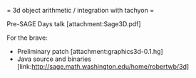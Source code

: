 = 3d object arithmetic / integration with tachyon =

Pre-SAGE Days talk [attachment:Sage3D.pdf]

For the brave: 
  * Preliminary patch [attachment:graphics3d-0.1.hg]
  * Java source and binaries [link:http://sage.math.washington.edu/home/robertwb/3d]
